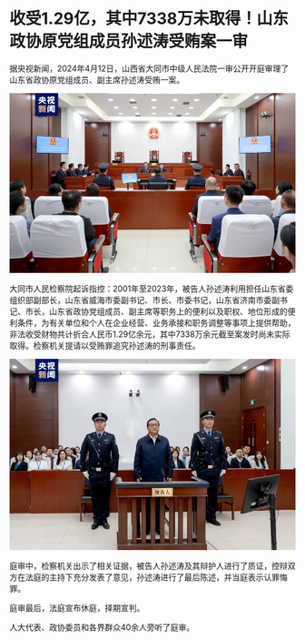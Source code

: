 # 收受1.29亿，其中7338万未取得！山东政协原党组成员孙述涛受贿案一审

据央视新闻，2024年4月12日，山西省大同市中级人民法院一审公开开庭审理了山东省政协原党组成员、副主席孙述涛受贿一案。

![2ffe126297ffea911e0d24adff5e0b96.jpg](https://raw.githubusercontent.com/qqhsx/qqnews_image/main/2024/04/12/收受1.29亿，其中7338万未取得！山东政协原党组成员孙述涛受贿案一审/2ffe126297ffea911e0d24adff5e0b96.jpg)

大同市人民检察院起诉指控：2001年至2023年，被告人孙述涛利用担任山东省委组织部副部长，山东省威海市委副书记、市长、市委书记，山东省济南市委副书记、市长，山东省政协党组成员、副主席等职务上的便利以及职权、地位形成的便利条件，为有关单位和个人在企业经营、业务承接和职务调整等事项上提供帮助，非法收受财物共计折合人民币1.29亿余元，其中7338万余元截至案发时尚未实际取得。检察机关提请以受贿罪追究孙述涛的刑事责任。

![392f82c8c83ea0346767b6f955280823.jpg](https://raw.githubusercontent.com/qqhsx/qqnews_image/main/2024/04/12/收受1.29亿，其中7338万未取得！山东政协原党组成员孙述涛受贿案一审/392f82c8c83ea0346767b6f955280823.jpg)

庭审中，检察机关出示了相关证据，被告人孙述涛及其辩护人进行了质证，控辩双方在法庭的主持下充分发表了意见，孙述涛进行了最后陈述，并当庭表示认罪悔罪。

庭审最后，法庭宣布休庭，择期宣判。

人大代表、政协委员和各界群众40余人旁听了庭审。

